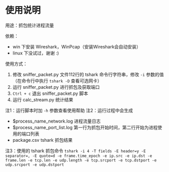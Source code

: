 # 使用说明

用途：抓包统计进程流量

依赖：
- win 下安装 Wireshark，WinPcap（安装Wireshark会自动安装）
- linux 下没试过，谢谢 :)

使用方式：  
1. 修改 sniffer_packet.py 文件112行的 tshark 命令行字符串，修改 `-i` 参数的值（在命令行中执行 `tshark -D` 查看可选网卡）
2. 运行 sniffer_packet.py 进行抓包及获取端口
3. `Ctrl + c` 退出 sniffer_packet.py 脚本
3. 运行 calc_stream.py 统计结果

注1：运行脚本时加 `-h` 参数查看使用帮助
注2：运行过程中会生成 
- $process_name_network.log 进程流量日志
- $process_name_port_list.log 第一行为抓包开始时间，第二行开始为进程使用的端口列表
- package.csv tshark 抓包结果

注3：使用的 tshark 抓包命令
`tshark -i 4 -T fields -E header=y -E separator=, -E quote=d -e frame.time_epoch -e ip.src -e ip.dst -e frame.len -e tcp.len -e udp.length -e tcp.srcport -e tcp.dstport -e udp.srcport -e udp.dstport`
